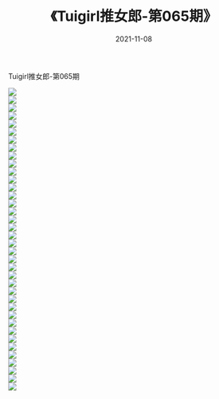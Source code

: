 ﻿---
layout: post
title:  《Tuigirl推女郎-第065期》
date:   2021-11-08
img: http://imgx.orgx.ga/漏D/网络美图/2021/Tuigirl推女郎-第065期/000.jpg
categories: [美女, 清纯, 唯美]
---

Tuigirl推女郎-第065期

  ![](http://imgx.orgx.ga/漏D/网络美图/2021/Tuigirl推女郎-第065期/001.jpg) <br> ![](http://imgx.orgx.ga/漏D/网络美图/2021/Tuigirl推女郎-第065期/002.jpg) <br> ![](http://imgx.orgx.ga/漏D/网络美图/2021/Tuigirl推女郎-第065期/003.jpg) <br> ![](http://imgx.orgx.ga/漏D/网络美图/2021/Tuigirl推女郎-第065期/004.jpg) <br> ![](http://imgx.orgx.ga/漏D/网络美图/2021/Tuigirl推女郎-第065期/005.jpg) <br> ![](http://imgx.orgx.ga/漏D/网络美图/2021/Tuigirl推女郎-第065期/006.jpg) <br> ![](http://imgx.orgx.ga/漏D/网络美图/2021/Tuigirl推女郎-第065期/007.jpg) <br> ![](http://imgx.orgx.ga/漏D/网络美图/2021/Tuigirl推女郎-第065期/008.jpg) <br> ![](http://imgx.orgx.ga/漏D/网络美图/2021/Tuigirl推女郎-第065期/009.jpg) <br> ![](http://imgx.orgx.ga/漏D/网络美图/2021/Tuigirl推女郎-第065期/010.jpg) <br> ![](http://imgx.orgx.ga/漏D/网络美图/2021/Tuigirl推女郎-第065期/011.jpg) <br> ![](http://imgx.orgx.ga/漏D/网络美图/2021/Tuigirl推女郎-第065期/012.jpg) <br> ![](http://imgx.orgx.ga/漏D/网络美图/2021/Tuigirl推女郎-第065期/013.jpg) <br> ![](http://imgx.orgx.ga/漏D/网络美图/2021/Tuigirl推女郎-第065期/014.jpg) <br> ![](http://imgx.orgx.ga/漏D/网络美图/2021/Tuigirl推女郎-第065期/015.jpg) <br> ![](http://imgx.orgx.ga/漏D/网络美图/2021/Tuigirl推女郎-第065期/016.jpg) <br> ![](http://imgx.orgx.ga/漏D/网络美图/2021/Tuigirl推女郎-第065期/017.jpg) <br> ![](http://imgx.orgx.ga/漏D/网络美图/2021/Tuigirl推女郎-第065期/018.jpg) <br> ![](http://imgx.orgx.ga/漏D/网络美图/2021/Tuigirl推女郎-第065期/019.jpg) <br> ![](http://imgx.orgx.ga/漏D/网络美图/2021/Tuigirl推女郎-第065期/020.jpg) <br> ![](http://imgx.orgx.ga/漏D/网络美图/2021/Tuigirl推女郎-第065期/021.jpg) <br> ![](http://imgx.orgx.ga/漏D/网络美图/2021/Tuigirl推女郎-第065期/022.jpg) <br> ![](http://imgx.orgx.ga/漏D/网络美图/2021/Tuigirl推女郎-第065期/023.jpg) <br> ![](http://imgx.orgx.ga/漏D/网络美图/2021/Tuigirl推女郎-第065期/024.jpg) <br> ![](http://imgx.orgx.ga/漏D/网络美图/2021/Tuigirl推女郎-第065期/025.jpg) <br> ![](http://imgx.orgx.ga/漏D/网络美图/2021/Tuigirl推女郎-第065期/026.jpg) <br> ![](http://imgx.orgx.ga/漏D/网络美图/2021/Tuigirl推女郎-第065期/027.jpg) <br> ![](http://imgx.orgx.ga/漏D/网络美图/2021/Tuigirl推女郎-第065期/028.jpg) <br> ![](http://imgx.orgx.ga/漏D/网络美图/2021/Tuigirl推女郎-第065期/029.jpg) <br> ![](http://imgx.orgx.ga/漏D/网络美图/2021/Tuigirl推女郎-第065期/030.jpg) <br> ![](http://imgx.orgx.ga/漏D/网络美图/2021/Tuigirl推女郎-第065期/031.jpg) <br> ![](http://imgx.orgx.ga/漏D/网络美图/2021/Tuigirl推女郎-第065期/032.jpg) <br> ![](http://imgx.orgx.ga/漏D/网络美图/2021/Tuigirl推女郎-第065期/033.jpg) <br> ![](http://imgx.orgx.ga/漏D/网络美图/2021/Tuigirl推女郎-第065期/034.jpg) <br> ![](http://imgx.orgx.ga/漏D/网络美图/2021/Tuigirl推女郎-第065期/035.jpg) <br> ![](http://imgx.orgx.ga/漏D/网络美图/2021/Tuigirl推女郎-第065期/036.jpg) <br> ![](http://imgx.orgx.ga/漏D/网络美图/2021/Tuigirl推女郎-第065期/037.jpg) <br> ![](http://imgx.orgx.ga/漏D/网络美图/2021/Tuigirl推女郎-第065期/038.jpg) <br>